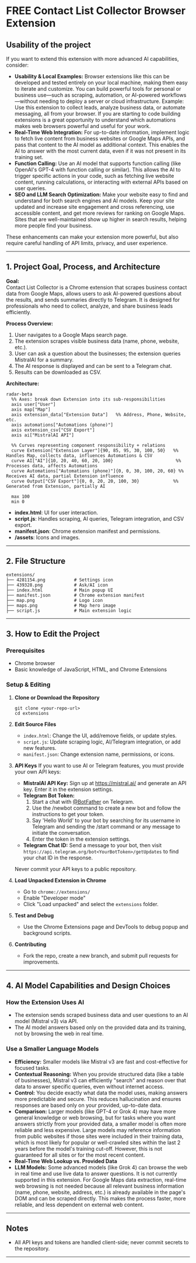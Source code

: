 # FREE Contact List Collector Browser Extension

## Usability of the project

If you want to extend this extension with more advanced AI capabilities, consider:

- **Usability & Local Examples:** Browser extensions like this can be developed and tested entirely on your local machine, making them easy to iterate and customize. You can build powerful tools for personal or business use—such as scraping, automation, or AI-powered workflows—without needing to deploy a server or cloud infrastructure. Example: Use this extension to collect leads, analyze business data, or automate messaging, all from your browser. If you are starting to code building extensions is a great opportunity to understand which automations makes web browsers powerful and useful for your work.
- **Real-Time Web Integration:** For up-to-date information, implement logic to fetch live content from business websites or Google Maps APIs, and pass that content to the AI model as additional context. This enables the AI to answer with the most current data, even if it was not present in its training set.
- **Function Calling:** Use an AI model that supports function calling (like OpenAI's GPT-4 with function calling or similar). This allows the AI to trigger specific actions in your code, such as fetching live website content, running calculations, or interacting with external APIs based on user queries.
- **SEO and LLM Search Optimization:** Make your website easy to find and understand for both search engines and AI models. Keep your site updated and increase site engagement and cross referencing, use accessible content, and get more reviews for ranking on Google Maps. Sites that are well-maintained show up higher in search results, helping more people find your business.

These enhancements can make your extension more powerful, but also require careful handling of API limits, privacy, and user experience.

---

## 1. Project Goal, Process, and Architecture

**Goal:**  
Contact List Collector is a Chrome extension that scrapes business contact data from Google Maps, allows users to ask AI-powered questions about the results, and sends summaries directly to Telegram. It is designed for professionals who need to collect, analyze, and share business leads efficiently.

**Process Overview:**
1. User navigates to a Google Maps search page.
2. The extension scrapes visible business data (name, phone, website, etc.).
3. User can ask a question about the businesses; the extension queries MistralAI for a summary.
4. The AI response is displayed and can be sent to a Telegram chat.
5. Results can be downloaded as CSV.

**Architecture:**

```mermaid
radar-beta
  %% Axes: break down Extension into its sub-responsibilities
  axis user["User"]
  axis map["Map"]
  axis extension_data["Extension Data"]   %% Address, Phone, Website, etc.
  axis automations["Automations (phone)"]
  axis extension_csv["CSV Export"]
  axis ai["MistralAI API"]

  %% Curves representing component responsibility + relations
  curve Extension["Extension Layer"]{90, 85, 95, 30, 100, 50}   %% Handles Map, collects data, influences Automations & CSV
  curve AI["AI"]{10, 20, 40, 60, 20, 100}                        %% Processes data, affects Automations
  curve Automations["Automations (phone)"]{0, 0, 30, 100, 20, 60} %% Receives AI data, partial Extension influence
  curve Output["CSV Export"]{0, 0, 20, 20, 100, 30}             %% Generated from Extension, partially AI

  max 100
  min 0

```

- **index.html**: UI for user interaction.
- **script.js**: Handles scraping, AI queries, Telegram integration, and CSV export.
- **manifest.json**: Chrome extension manifest and permissions.
- **/assets**: Icons and images.

---

## 2. File Structure

```
extensions/
├── 4281154.png           # Settings icon
├── 439328.png            # Ask/AI icon
├── index.html            # Main popup UI
├── manifest.json         # Chrome extension manifest
├── map.png               # Logo icon
├── maps.png              # Map hero image
├── script.js             # Main extension logic
```

---

## 3. How to Edit the Project

### Prerequisites
- Chrome browser
- Basic knowledge of JavaScript, HTML, and Chrome Extensions

### Setup & Editing

1. **Clone or Download the Repository**
   ```
   git clone <your-repo-url>
   cd extensions
   ```

2. **Edit Source Files**
   - `index.html`: Change the UI, add/remove fields, or update styles.
   - `script.js`: Update scraping logic, AI/Telegram integration, or add new features.
   - `manifest.json`: Change extension name, permissions, or icons.

3. **API Keys**
   If you want to use AI or Telegram features, you must provide your own API keys:
   - **MistralAI API Key:** Sign up at https://mistral.ai/ and generate an API key. Enter it in the extension settings.
   - **Telegram Bot Token:**
     1. Start a chat with [@BotFather](https://t.me/BotFather) on Telegram.
     2. Use the /newbot command to create a new bot and follow the instructions to get your token.
     3. Say 'Hello World' to your bot by searching for its username in Telegram and sending the /start command or any message to initiate the conversation.
     4. Enter the token in the extension settings.
   - **Telegram Chat ID:** Send a message to your bot, then visit `https://api.telegram.org/bot<YourBotToken>/getUpdates` to find your chat ID in the response.

   Never commit your API keys to a public repository.

4. **Load Unpacked Extension in Chrome**
   - Go to `chrome://extensions/`
   - Enable "Developer mode"
   - Click "Load unpacked" and select the `extensions` folder.

5. **Test and Debug**
   - Use the Chrome Extensions page and DevTools to debug popup and background scripts.

6. **Contributing**
   - Fork the repo, create a new branch, and submit pull requests for improvements.

---

## 4. AI Model Capabilities and Design Choices

### How the Extension Uses AI
- The extension sends scraped business data and user questions to an AI model (Mistral v3) via API.
- The AI model answers based only on the provided data and its training, not by browsing the web in real time.

### Use a Smaller Language Models
- **Efficiency:** Smaller models like Mistral v3 are fast and cost-effective for focused tasks.
- **Contextual Reasoning:** When you provide structured data (like a table of businesses), Mistral v3 can efficiently "search" and reason over that data to answer specific queries, even without internet access.
- **Control:** You decide exactly what data the model uses, making answers more predictable and secure. This reduces hallucination and ensures responses are based only on your provided, up-to-date data.
- **Comparison:** Larger models (like GPT-4 or Grok 4) may have more general knowledge or web browsing, but for tasks where you want answers strictly from your provided data, a smaller model is often more reliable and less expensive. Large models may reference information from public websites if those sites were included in their training data, which is most likely for popular or well-crawled sites within the last 2 years before the model's training cut-off. However, this is not guaranteed for all sites or for the most recent content.
- **Real-Time Web Lookup vs. Provided Data**
- **LLM Models:** Some advanced models (like Grok 4) can browse the web in real time and use live data to answer questions. It is not currently supported in this extension. For Google Maps data extraction, real-time web browsing is not needed because all relevant business information (name, phone, website, address, etc.) is already available in the page's DOM and can be scraped directly. This makes the process faster, more reliable, and less dependent on external web content.

---

## Notes

- All API keys and tokens are handled client-side; never commit secrets to the repository.

---

